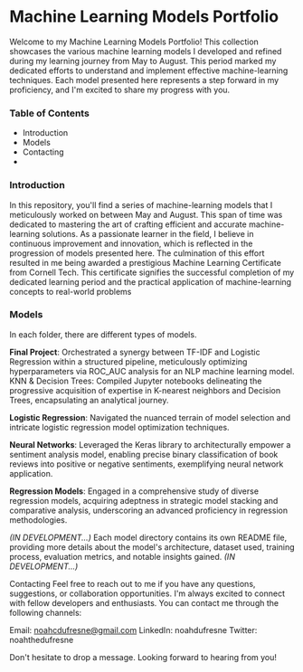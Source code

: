 # Machine Learning Models Portfolio
Welcome to my Machine Learning Models Portfolio! This collection showcases the various machine learning models I developed and refined during my learning journey from May to August. This period marked my dedicated efforts to understand and implement effective machine-learning techniques. Each model presented here represents a step forward in my proficiency, and I'm excited to share my progress with you.

### Table of Contents
- Introduction
- Models
- Contacting
- 
### Introduction
In this repository, you'll find a series of machine-learning models that I meticulously worked on between May and August. This span of time was dedicated to mastering the art of crafting efficient and accurate machine-learning solutions. As a passionate learner in the field, I believe in continuous improvement and innovation, which is reflected in the progression of models presented here.
The culmination of this effort resulted in me being awarded a prestigious Machine Learning Certificate from Cornell Tech. This certificate signifies the successful completion of my dedicated learning period and the practical application of machine-learning concepts to real-world problems

### Models
In each folder, there are different types of models.

**Final Project**: Orchestrated a synergy between TF-IDF and Logistic Regression within a structured pipeline, meticulously optimizing hyperparameters via ROC_AUC analysis for an NLP machine learning model.
KNN & Decision Trees: Compiled Jupyter notebooks delineating the progressive acquisition of expertise in K-nearest neighbors and Decision Trees, encapsulating an analytical journey.

**Logistic Regression**: Navigated the nuanced terrain of model selection and intricate logistic regression model optimization techniques.

**Neural Networks**: Leveraged the Keras library to architecturally empower a sentiment analysis model, enabling precise binary classification of book reviews into positive or negative sentiments, exemplifying neural network application.

**Regression Models**: Engaged in a comprehensive study of diverse regression models, acquiring adeptness in strategic model stacking and comparative analysis, underscoring an advanced proficiency in regression methodologies.

_(IN DEVELOPMENT...)_
Each model directory contains its own README file, providing more details about the model's architecture, dataset used, training process, evaluation metrics, and notable insights gained.
_(IN DEVELOPMENT...)_

Contacting
Feel free to reach out to me if you have any questions, suggestions, or collaboration opportunities. I'm always excited to connect with fellow developers and enthusiasts. You can contact me through the following channels:

Email: noahcdufresne@gmail.com
LinkedIn: noahdufresne
Twitter: noahthedufresne

Don't hesitate to drop a message. Looking forward to hearing from you!
